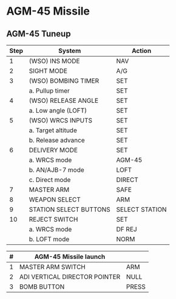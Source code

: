 # AGM-45 Missile

## AGM-45 Tuneup

| Step | System                 | Action         |
|----|------------------------|----------------|
| 1  | (WSO) INS MODE         | NAV            |
| 2  | SIGHT MODE             | A/G            |
| 3  | (WSO) BOMBING TIMER    | SET            |
|    | a. Pullup timer        | SET            |
| 4  | (WSO) RELEASE ANGLE    | SET            |
|    | a. Low angle (LOFT)    | SET            |
| 5  | (WSO) WRCS INPUTS      | SET            |
|    | a. Target altitude     | SET            |
|    | b. Release advance     | SET            |
| 6  | DELIVERY MODE          | SET            |
|    | a. WRCS mode           | AGM-45         |
|    | b. AN/AJB-7 mode       | LOFT           |
|    | c. Direct mode         | DIRECT         |
| 7  | MASTER ARM             | SAFE           |
| 8  | WEAPON SELECT          | ARM            |
| 9  | STATION SELECT BUTTONS | SELECT STATION |
| 10 | REJECT SWITCH          | SET            |
|    | a. WRCS mode           | DF REJ         |
|  | b. LOFT mode           | NORM           |

| # | AGM-45 Missile launch             |                |
|---|-----------------------------------|----------------|
| 1 | MASTER ARM SWITCH                 | ARM            |
| 2 | ADI VERTICAL DIRECTOR POINTER     | NULL           |
| 3 | BOMB BUTTON                       | PRESS          |
